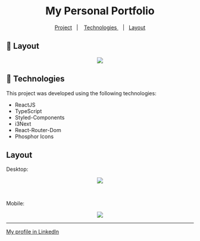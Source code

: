 <h1 align="center">My Personal Portfolio</h1>

<p align="center">
  <a href="#-project">Project</a>&nbsp;&nbsp;&nbsp;|&nbsp;&nbsp;&nbsp;
    <a href="#-technologies"> Technologies </a>&nbsp;&nbsp;&nbsp;|&nbsp;&nbsp;
    <a href="#-layout">Layout</a>
</p>

## 🔖 Layout

<p align="center">
<img src="https://github.com/felipenobrg/portfolio/assets/122055576/5e66e43b-2c2c-46d6-bfdf-db8d6d3f77b1">
</p>
  
## 🚀 Technologies

This project was developed using the following technologies:

- ReactJS
- TypeScript
- Styled-Components
- i3Next
- React-Router-Dom
- Phosphor Icons

## Layout

<p>Desktop: </p>

<p align="center">
 <img  src="https://github.com/felipenobrg/portfolio/assets/122055576/3c576cb8-6ec5-449c-aede-855e87498015">
</p>

<br />

<p>Mobile: </p>

<p align="center">
<img src="https://github.com/felipenobrg/portfolio/assets/122055576/2e24d560-0a18-4437-8ab8-27034e4bc6b8" />

</p>

---

[My profile in Linkedln](https://www.linkedin.com/in/felipenobrg)
